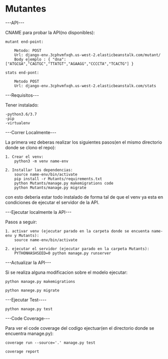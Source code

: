 # Mutantes

---API---

CNAME para probar la API(no disponibles):

    mutant end-point:

        Metodo: POST
        Url: django-env.3cphvmfxqh.us-west-2.elasticbeanstalk.com/mutant/
        Body ejemplo : { "dna":["ATGCGA","CAGTGC","TTATGT","AGAAGG","CCCCTA","TCACTG"] } 
    
    stats end-pont:

        Metodo POST
        Url: django-env.3cphvmfxqh.us-west-2.elasticbeanstalk.com/stats

---Requisitos---

Tener instalado:

    -python3.6/3.7
    -pip
    -virtualenv

---Correr Localmente---

La primera vez deberas realizar los siguientes pasos(en el mismo directorio donde se clono el repo):

    1. Crear el venv:
        python3 -m venv name-env

    2. Installar las dependencias:
        source name-env/bin/activate 
        pip install -r Mutants/requirements.txt
        python Mutants/manage.py makemigrations code
        python Mutants/manage.py migrate

con esto deberia estar todo instalado de forma tal de que el venv ya esta en condiciones de ejecutar el servidor de la API.

---Ejecutar localmente la API---

Pasos a seguir:

    1. activar venv (ejecutar parado en la carpeta donde se encuenta name-env y Mutants):
        source name-env/bin/activate 

    2. ejecutar el servidor (ejecutar parado en la carpeta Mutants):
        PYTHONHASHSEED=0 python manage.py runserver
        
---Actualizar la API---

Si se realiza alguna modificacion sobre el modelo ejecutar:

    python manage.py makemigrations

    python manege.py migrate

---Ejecutar Test----

    python manage.py test

---Code Coverage---

Para ver el code coverage del codigo ejectuar(en el directorio donde se encuentra manage.py):

    coverage run --source='.' manage.py test
    
    coverage report
